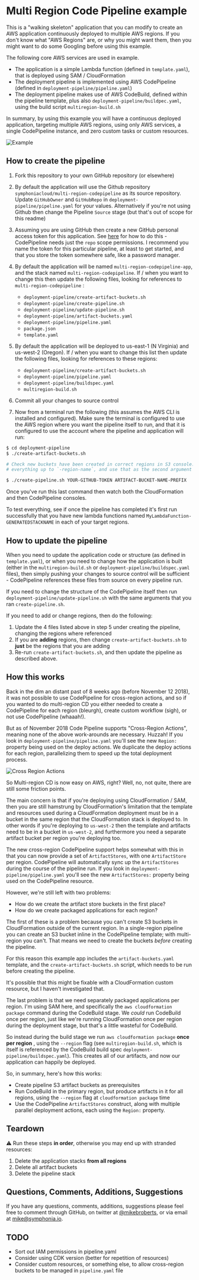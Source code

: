 # Multi Region Code Pipeline example

This is a "walking skeleton" application that you can modify to create an AWS application
continuously deployed to multiple AWS regions. If you don't know what "AWS Regions" are, or why you might want them, then you might want to do some Googling before using this example.

The following core AWS services are used in example.

* The application is a simple Lambda function (defined in `template.yaml`), that is deployed using SAM / CloudFormation
* The deployment pipeline is implemented using AWS CodePipeline (defined in `deployment-pipeline/pipeline.yaml`)
* The deployment pipeline makes use of AWS CodeBuild, defined within the pipeline template, plus also `deployment-pipeline/buildpec.yaml`, using the build script `multiregion-build.sh`

In summary, by using this example you will have a continuous deployed application, targeting multiple AWS regions, using only AWS services, a single CodePipeline instance, and zero custom tasks or custom resources.

![Example](images/example-output.png "Example of 2 region deployment")

## How to create the pipeline

1. Fork this repository to your own GitHub repository (or elsewhere)

1. By default the application will use the Github repository `symphoniacloud/multi-region-codepipeline` as its source repository. Update `GitHubOwner` and `GitHubRepo` in `deployment-pipeline/pipeline.yaml` for your values. Alternatively if you're not using Github then change the Pipeline `Source` stage (but that's out of scope for this readme)

1. Assuming you are using GitHub then create a new GitHub personal access token for this application. See [here](https://help.github.com/articles/creating-a-personal-access-token-for-the-command-line/) for how to do this - CodePipeline needs just the `repo` scope permissions. I recommend you name the token for this particular pipeline, at least to get started, and that you store the token somewhere safe, like a password manager.

1. By default the application will be named `multi-region-codepipeline-app`, and the stack
named `multi-region-codepipeline`. If / when you want to change this then update the following files, looking for references to `multi-region-codepipeline` :
    * `deployment-pipeline/create-artifact-buckets.sh`
    * `deployment-pipeline/create-pipeline.sh`
    * `deployment-pipeline/update-pipeline.sh`
    * `deployment-pipeline/artifact-buckets.yaml`
    * `deployment-pipeline/pipeline.yaml`
    * `package.json`
    * `template.yaml`

1. By default the application will be deployed to us-east-1 (N Virginia) and us-west-2 (Oregon). If / when you want to change this list then update the following files, looking for references to these regions:
    * `deployment-pipeline/create-artifact-buckets.sh`
    * `deployment-pipeline/pipeline.yaml`
    * `deployment-pipeline/buildspec.yaml`
    * `multiregion-build.sh`

1. Commit all your changes to source control

1. Now from a terminal run the following (this assumes the AWS CLI is installed and configured). Make sure the terminal is configured to use the AWS region where you want the pipeline itself to run, and that it is configured to use the account where the pipeline and application will run:

``` bash
$ cd deployment-pipeline
$ ./create-artifact-buckets.sh

# Check new buckets have been created in correct regions in S3 console. Take the prefix,
# everything up to `-region-name`, and use that as the second argument below

$ ./create-pipeline.sh YOUR-GITHUB-TOKEN ARTIFACT-BUCKET-NAME-PREFIX
```

Once you've run this last command then watch both the CloudFormation and then CodePipeline consoles.

To test everything, see if once the pipeline has completed it's first run successfully that you have new lambda functions named `MyLambdaFunction-GENERATEDSTACKNAME` in each of your target regions.

## How to update the pipeline

When you need to update the application code or structure (as defined in `template.yaml`), or when you need to change how the application is built (either in the `multiregion-build.sh` or `deployment-pipeline/buildspec.yaml` files), then simply pushing your changes to source control will be sufficient - CodePipeline references these files from source on every pipeline run.

If you need to change the structure of the CodePipeline itself then run `deployment-pipeline/update-pipeline.sh` with the same arguments that you ran `create-pipeline.sh`.

If you need to add or change regions, then do the following:

1. Update the 4 files listed above in step 5 under creating the pipeline, changing the regions where referenced
2. If you are **adding** regions, then change `create-artifact-buckets.sh` to **just** be the regions that you are adding
3. Re-run `create-artifact-buckets.sh`, and then update the pipeline as described above.

## How this works

Back in the dim an distant past of 8 weeks ago (before November 12 2018), it was not possible to use CodePipeline for cross-region actions, and so if you wanted to do multi-region CD you either needed to create a CodePipeline for each region (bleurgh), create custom workflow (sigh), or not use CodePipeline (whaaah!).

But as of November 2018 Code Pipeline supports "Cross-Region Actions", meaning none of the above work-arounds are necessary. Huzzah! If you look in `deployment-pipeline/pipeline.yaml` you'll see the new `Region:` property being used on the deploy actions. We duplicate the deploy actions for each region, parallelizing them to speed up the total deployment process.

![Cross Region Actions](images/cross-region-symbols.png "Cross Region Actions")

So Multi-region CD is now easy on AWS, right? Well, no, not quite, there are still some friction points.

The main concern is that if you're deploying using CloudFormation / SAM, then you are still hamstrung by CloudFormation's limitation that the template and resources used during a CloudFormation deployment must be in a bucket in the same region that the CloudFormation stack is deployed to. In other words if you're deploying to `us-west-2` then the template and artifacts need to be in a bucket in `us-west-2`, and furthermore you need a separate artifact bucket per region you're deploying too.

The new cross-region CodePipeline support helps somewhat with this in that you can now provide a set of `ArtifactStores`, with one `ArtifactStore` per region. CodePipeline will automatically sync up the `ArtifactStores` during the course of the pipeline run. If you look in `deployment-pipeline/pipeline.yaml` you'll see the new `ArtifactStores:` property being used on the CodePipeline resource. 

However, we're still left with two problems:

* How do we create the artifact store buckets in the first place?
* How do we create packaged applications for each region?

The first of these is a problem because you can't create S3 buckets in CloudFormation outside of the current region. In a single-region pipeline you can create an S3 bucket inline in the CodePipeline template; with multi-region you can't. That means we need to create the buckets *before* creating the pipeline.

For this reason this example app includes the `artifact-buckets.yaml` template, and the `create-artifact-buckets.sh` script, which needs to be run before creating the pipeline.

It's possible that this might be fixable with a CloudFormation custom resource, but I haven't investigated that.

The last problem is that we need separately packaged applications per region. I'm using SAM here, and specifically the `aws cloudformation package` command during the CodeBuild stage. We *could* run CodeBuild once per region, just like we're running CloudFormation once per region during the deployment stage, but that's a little wasteful for CodeBuild.

So instead during the build stage we run `aws cloudformation package` **once per region** , using the `--region` flag (see `multiregion-build.sh`, which is itself is referenced by the CodeBuild build spec `deployment-pipeline/buildspec.yaml`). This creates all of our artifacts, and now our application can happily be deployed.

So, in summary, here's how this works:

- Create pipeline S3 artifact buckets as prerequisites
- Run CodeBuild in the primary region, but produce artifacts in it for all regions, using the `--region` flag at `cloudformation package` time
- Use the CodePipeline `ArtifactStores` construct, along with multiple parallel deployment actions, each using the `Region:` property.

## Teardown

:warning: Run these steps **in order**, otherwise you may end up with stranded resources:

1. Delete the application stacks **from all regions**
1. Delete all artifact buckets
1. Delete the pipeline stack

## Questions, Comments, Additions, Suggestions

If you have any questions, comments, additions, suggestions please feel free to comment through GitHub, on twitter at [@mikebroberts](https://twitter.com/mikebroberts), or via email at mike@symphonia.io.

## TODO

* Sort out IAM permissions in pipeline.yaml
* Consider using CDK version (better for repetition of resources)
* Consider custom resources, or something else, to allow cross-region buckets to be managed in `pipeline.yaml` file
